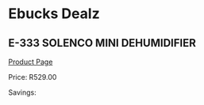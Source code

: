 
# Ebucks Dealz
## E-333 SOLENCO MINI DEHUMIDIFIER
[Product Page](https://www.ebucks.com/web/shop/productSelected.do?prodId=1191149589&catId=1157551316)

Price: R529.00

Savings: 


	
